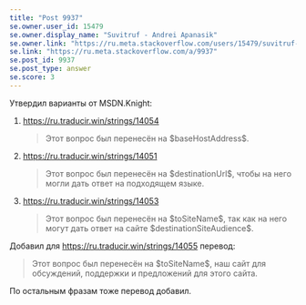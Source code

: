 ```yaml
---
title: "Post 9937"
se.owner.user_id: 15479
se.owner.display_name: "Suvitruf - Andrei Apanasik"
se.owner.link: "https://ru.meta.stackoverflow.com/users/15479/suvitruf-andrei-apanasik"
se.link: "https://ru.meta.stackoverflow.com/a/9937"
se.post_id: 9937
se.post_type: answer
se.score: 3
---
```

<p>Утвердил варианты от MSDN.Knight:</p>

<ol>
<li><p><a href="https://ru.traducir.win/strings/14054" rel="nofollow noreferrer">https://ru.traducir.win/strings/14054</a></p>

<blockquote>
  <p>Этот вопрос был перенесён на $baseHostAddress$.</p>
</blockquote></li>
<li><p><a href="https://ru.traducir.win/strings/14051" rel="nofollow noreferrer">https://ru.traducir.win/strings/14051</a></p>

<blockquote>
  <p>Этот вопрос был перенесён на $destinationUrl$, чтобы на него могли дать ответ на подходящем языке.</p>
</blockquote></li>
<li><p><a href="https://ru.traducir.win/strings/14053" rel="nofollow noreferrer">https://ru.traducir.win/strings/14053</a></p>

<blockquote>
  <p>Этот вопрос был перенесён на $toSiteName$, так как на него могут дать ответ на сайте $destinationSiteAudience$.</p>
</blockquote></li>
</ol>

<p>Добавил для <a href="https://ru.traducir.win/strings/14055" rel="nofollow noreferrer">https://ru.traducir.win/strings/14055</a> перевод:</p>

<blockquote>
  <p>Этот вопрос был перенесён на $toSiteName$, наш сайт для обсуждений, поддержки и предложений для этого сайта.</p>
</blockquote>

<p>По остальным фразам тоже перевод добавил.</p>
